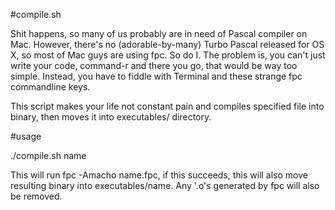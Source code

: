 #compile.sh 

Shit happens, so many of us probably are in need of Pascal compiler on Mac. However, there's no (adorable-by-many) Turbo Pascal released for OS X, so most of Mac guys are using fpc. So do I. The problem is, you can't just write your code, command-r and there you go, that would be way too simple. Instead, you have to fiddle with Terminal and these strange fpc commandline keys. 

This script makes your life not constant pain and compiles specified file into binary, then moves it into executables/ directory.

#usage

./compile.sh name

This will run fpc -Amacho name.fpc, if this succeeds, this will also move resulting binary into executables/name. Any '.o's generated by fpc will also be removed.
